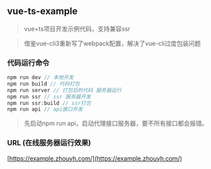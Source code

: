 ## vue-ts-example

> vue+ts项目开发示例代码，支持兼容ssr

> 借鉴vue-cli3重新写了webpack配置，解决了vue-cli过度包装问题

### 代码运行命令

```javascript
npm run dev // 本地开发
npm run build // 代码打包
npm run server // 打包后的代码 服务器运行
npm run ssr // ssr 服务器开发
npm run ssr:build // ssr打包
npm run api // api接口开发
```
> 先启动npm run api，启动代理接口服务器，要不所有接口都会报错。

### URL (在线服务器运行效果)
[https://example.zhouyh.com/](https://example.zhouyh.com/)
